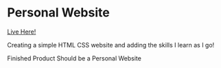 # Personal Website

<a target="_blank" href="https://timo1k.github.io/udemy/">Live Here!</a>

Creating a simple HTML CSS website and adding the skills I learn as I go!

Finished Product Should be a Personal Website
